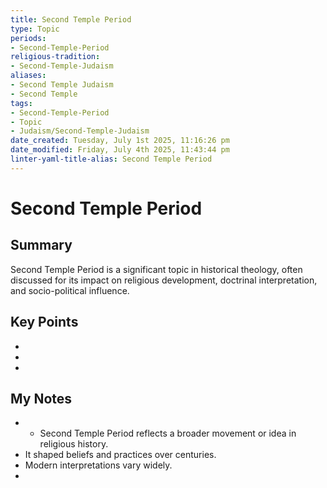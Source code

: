 ```yaml
---
title: Second Temple Period
type: Topic
periods:
- Second-Temple-Period
religious-tradition:
- Second-Temple-Judaism
aliases:
- Second Temple Judaism
- Second Temple
tags:
- Second-Temple-Period
- Topic
- Judaism/Second-Temple-Judaism
date_created: Tuesday, July 1st 2025, 11:16:26 pm
date_modified: Friday, July 4th 2025, 11:43:44 pm
linter-yaml-title-alias: Second Temple Period
---
```


# Second Temple Period

## Summary
Second Temple Period is a significant topic in historical theology, often discussed for its impact on religious development, doctrinal interpretation, and socio-political influence.

## Key Points
- 
- 
- 

## My Notes
- - Second Temple Period reflects a broader movement or idea in religious history.
- It shaped beliefs and practices over centuries.
- Modern interpretations vary widely.
- 